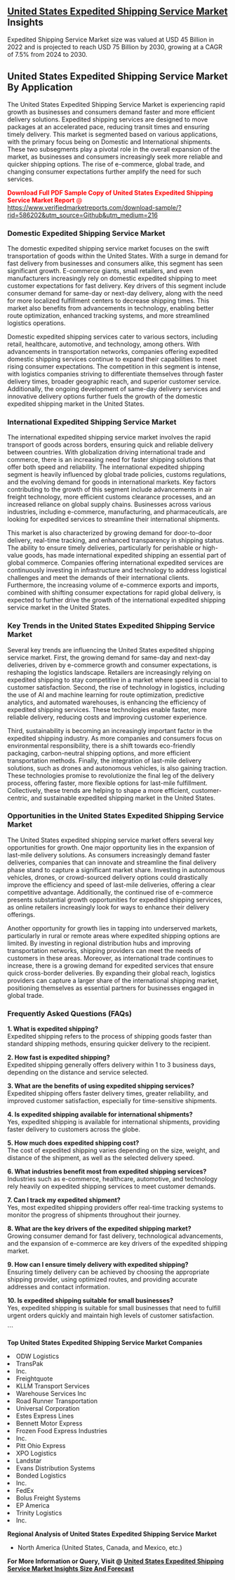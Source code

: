 <h2><a href="https://www.verifiedmarketreports.com/download-sample/?rid=586202&amp;utm_source=Github&amp;utm_medium=216" target="_blank">United States Expedited Shipping Service Market</a> Insights</h2><p>Expedited Shipping Service Market size was valued at USD 45 Billion in 2022 and is projected to reach USD 75 Billion by 2030, growing at a CAGR of 7.5% from 2024 to 2030.</p><p><h2>United States Expedited Shipping Service Market By Application</h2><p>The United States Expedited Shipping Service Market is experiencing rapid growth as businesses and consumers demand faster and more efficient delivery solutions. Expedited shipping services are designed to move packages at an accelerated pace, reducing transit times and ensuring timely delivery. This market is segmented based on various applications, with the primary focus being on Domestic and International shipments. These two subsegments play a pivotal role in the overall expansion of the market, as businesses and consumers increasingly seek more reliable and quicker shipping options. The rise of e-commerce, global trade, and changing consumer expectations further amplify the need for such services. <p><span class=""><span style="color: #ff0000;"><strong>Download Full PDF Sample Copy of United States Expedited Shipping Service Market Report</strong> @ </span><a href="https://www.verifiedmarketreports.com/download-sample/?rid=586202&amp;utm_source=Github&amp;utm_medium=216" target="_blank">https://www.verifiedmarketreports.com/download-sample/?rid=586202&amp;utm_source=Github&amp;utm_medium=216</a></span></p></p><h3>Domestic Expedited Shipping Service Market</h3><p>The domestic expedited shipping service market focuses on the swift transportation of goods within the United States. With a surge in demand for fast delivery from businesses and consumers alike, this segment has seen significant growth. E-commerce giants, small retailers, and even manufacturers increasingly rely on domestic expedited shipping to meet customer expectations for fast delivery. Key drivers of this segment include consumer demand for same-day or next-day delivery, along with the need for more localized fulfillment centers to decrease shipping times. This market also benefits from advancements in technology, enabling better route optimization, enhanced tracking systems, and more streamlined logistics operations.</p><p>Domestic expedited shipping services cater to various sectors, including retail, healthcare, automotive, and technology, among others. With advancements in transportation networks, companies offering expedited domestic shipping services continue to expand their capabilities to meet rising consumer expectations. The competition in this segment is intense, with logistics companies striving to differentiate themselves through faster delivery times, broader geographic reach, and superior customer service. Additionally, the ongoing development of same-day delivery services and innovative delivery options further fuels the growth of the domestic expedited shipping market in the United States.</p><h3>International Expedited Shipping Service Market</h3><p>The international expedited shipping service market involves the rapid transport of goods across borders, ensuring quick and reliable delivery between countries. With globalization driving international trade and commerce, there is an increasing need for faster shipping solutions that offer both speed and reliability. The international expedited shipping segment is heavily influenced by global trade policies, customs regulations, and the evolving demand for goods in international markets. Key factors contributing to the growth of this segment include advancements in air freight technology, more efficient customs clearance processes, and an increased reliance on global supply chains. Businesses across various industries, including e-commerce, manufacturing, and pharmaceuticals, are looking for expedited services to streamline their international shipments.</p><p>This market is also characterized by growing demand for door-to-door delivery, real-time tracking, and enhanced transparency in shipping status. The ability to ensure timely deliveries, particularly for perishable or high-value goods, has made international expedited shipping an essential part of global commerce. Companies offering international expedited services are continuously investing in infrastructure and technology to address logistical challenges and meet the demands of their international clients. Furthermore, the increasing volume of e-commerce exports and imports, combined with shifting consumer expectations for rapid global delivery, is expected to further drive the growth of the international expedited shipping service market in the United States.</p><h3>Key Trends in the United States Expedited Shipping Service Market</h3><p>Several key trends are influencing the United States expedited shipping service market. First, the growing demand for same-day and next-day deliveries, driven by e-commerce growth and consumer expectations, is reshaping the logistics landscape. Retailers are increasingly relying on expedited shipping to stay competitive in a market where speed is crucial to customer satisfaction. Second, the rise of technology in logistics, including the use of AI and machine learning for route optimization, predictive analytics, and automated warehouses, is enhancing the efficiency of expedited shipping services. These technologies enable faster, more reliable delivery, reducing costs and improving customer experience.</p><p>Third, sustainability is becoming an increasingly important factor in the expedited shipping industry. As more companies and consumers focus on environmental responsibility, there is a shift towards eco-friendly packaging, carbon-neutral shipping options, and more efficient transportation methods. Finally, the integration of last-mile delivery solutions, such as drones and autonomous vehicles, is also gaining traction. These technologies promise to revolutionize the final leg of the delivery process, offering faster, more flexible options for last-mile fulfillment. Collectively, these trends are helping to shape a more efficient, customer-centric, and sustainable expedited shipping market in the United States.</p><h3>Opportunities in the United States Expedited Shipping Service Market</h3><p>The United States expedited shipping service market offers several key opportunities for growth. One major opportunity lies in the expansion of last-mile delivery solutions. As consumers increasingly demand faster deliveries, companies that can innovate and streamline the final delivery phase stand to capture a significant market share. Investing in autonomous vehicles, drones, or crowd-sourced delivery options could drastically improve the efficiency and speed of last-mile deliveries, offering a clear competitive advantage. Additionally, the continued rise of e-commerce presents substantial growth opportunities for expedited shipping services, as online retailers increasingly look for ways to enhance their delivery offerings.</p><p>Another opportunity for growth lies in tapping into underserved markets, particularly in rural or remote areas where expedited shipping options are limited. By investing in regional distribution hubs and improving transportation networks, shipping providers can meet the needs of customers in these areas. Moreover, as international trade continues to increase, there is a growing demand for expedited services that ensure quick cross-border deliveries. By expanding their global reach, logistics providers can capture a larger share of the international shipping market, positioning themselves as essential partners for businesses engaged in global trade.</p><h3>Frequently Asked Questions (FAQs)</h3><p><strong>1. What is expedited shipping?</strong><br>Expedited shipping refers to the process of shipping goods faster than standard shipping methods, ensuring quicker delivery to the recipient.</p><p><strong>2. How fast is expedited shipping?</strong><br>Expedited shipping generally offers delivery within 1 to 3 business days, depending on the distance and service selected.</p><p><strong>3. What are the benefits of using expedited shipping services?</strong><br>Expedited shipping offers faster delivery times, greater reliability, and improved customer satisfaction, especially for time-sensitive shipments.</p><p><strong>4. Is expedited shipping available for international shipments?</strong><br>Yes, expedited shipping is available for international shipments, providing faster delivery to customers across the globe.</p><p><strong>5. How much does expedited shipping cost?</strong><br>The cost of expedited shipping varies depending on the size, weight, and distance of the shipment, as well as the selected delivery speed.</p><p><strong>6. What industries benefit most from expedited shipping services?</strong><br>Industries such as e-commerce, healthcare, automotive, and technology rely heavily on expedited shipping services to meet customer demands.</p><p><strong>7. Can I track my expedited shipment?</strong><br>Yes, most expedited shipping providers offer real-time tracking systems to monitor the progress of shipments throughout their journey.</p><p><strong>8. What are the key drivers of the expedited shipping market?</strong><br>Growing consumer demand for fast delivery, technological advancements, and the expansion of e-commerce are key drivers of the expedited shipping market.</p><p><strong>9. How can I ensure timely delivery with expedited shipping?</strong><br>Ensuring timely delivery can be achieved by choosing the appropriate shipping provider, using optimized routes, and providing accurate addresses and contact information.</p><p><strong>10. Is expedited shipping suitable for small businesses?</strong><br>Yes, expedited shipping is suitable for small businesses that need to fulfill urgent orders quickly and maintain high levels of customer satisfaction.</p>```</p><p><strong>Top United States Expedited Shipping Service Market Companies</strong></p><div data-test-id=""><p><li>ODW Logistics</li><li> TransPak</li><li> Inc.</li><li> Freightquote</li><li> KLLM Transport Services</li><li> Warehouse Services Inc</li><li> Road Runner Transportation</li><li> Universal Corporation</li><li> Estes Express Lines</li><li> Bennett Motor Express</li><li> Frozen Food Express Industries</li><li> Inc.</li><li> Pitt Ohio Express</li><li> XPO Logistics</li><li> Landstar</li><li> Evans Distribution Systems</li><li> Bonded Logistics</li><li> Inc.</li><li> FedEx</li><li> Bolus Freight Systems</li><li> EP America</li><li> Trinity Logistics</li><li> Inc.</li></p><div><strong>Regional Analysis of&nbsp;United States Expedited Shipping Service Market</strong></div><ul><li dir="ltr"><p dir="ltr">North America&nbsp;(United States, Canada, and Mexico, etc.)</p></li></ul><p><strong>For More Information or Query, Visit @&nbsp;</strong><strong><a href="https://www.verifiedmarketreports.com/product/expedited-shipping-service-market/?utm_source=Github&amp;utm_medium=216" target="_blank">United States Expedited Shipping Service Market Insights Size And Forecast</a></strong></p></div>
